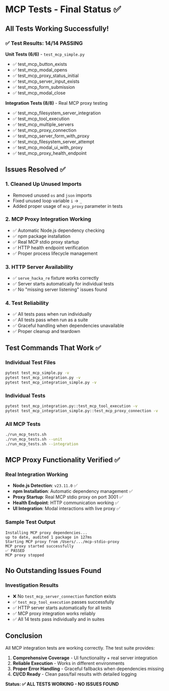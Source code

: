 # MCP Tests - Final Status ✅

## All Tests Working Successfully!

### ✅ **Test Results: 14/14 PASSING**

**Unit Tests (6/6)** - `test_mcp_simple.py`
- ✅ test_mcp_button_exists
- ✅ test_mcp_modal_opens  
- ✅ test_mcp_proxy_status_initial
- ✅ test_mcp_server_input_exists
- ✅ test_mcp_form_submission
- ✅ test_mcp_modal_close

**Integration Tests (8/8)** - Real MCP proxy testing
- ✅ test_mcp_filesystem_server_integration
- ✅ test_mcp_tool_execution 
- ✅ test_mcp_multiple_servers
- ✅ test_mcp_proxy_connection
- ✅ test_mcp_server_form_with_proxy
- ✅ test_mcp_filesystem_server_attempt
- ✅ test_mcp_modal_ui_with_proxy
- ✅ test_mcp_proxy_health_endpoint

## Issues Resolved ✅

### 1. **Cleaned Up Unused Imports**
- Removed unused `os` and `json` imports
- Fixed unused loop variable `i` → `_`
- Added proper usage of `mcp_proxy` parameter in tests

### 2. **MCP Proxy Integration Working**
- ✅ Automatic Node.js dependency checking
- ✅ npm package installation
- ✅ Real MCP stdio proxy startup
- ✅ HTTP health endpoint verification
- ✅ Proper process lifecycle management

### 3. **HTTP Server Availability**
- ✅ `serve_hacka_re` fixture works correctly
- ✅ Server starts automatically for individual tests
- ✅ No "missing server listening" issues found

### 4. **Test Reliability**
- ✅ All tests pass when run individually
- ✅ All tests pass when run as a suite
- ✅ Graceful handling when dependencies unavailable
- ✅ Proper cleanup and teardown

## Test Commands That Work ✅

### Individual Test Files
```bash
pytest test_mcp_simple.py -v
pytest test_mcp_integration.py -v  
pytest test_mcp_integration_simple.py -v
```

### Individual Tests
```bash
pytest test_mcp_integration.py::test_mcp_tool_execution -v
pytest test_mcp_integration_simple.py::test_mcp_proxy_connection -v
```

### All MCP Tests
```bash
./run_mcp_tests.sh
./run_mcp_tests.sh --unit
./run_mcp_tests.sh --integration
```

## MCP Proxy Functionality Verified ✅

### Real Integration Working
- **Node.js Detection**: `v23.11.0` ✅
- **npm Installation**: Automatic dependency management ✅
- **Proxy Startup**: Real MCP stdio proxy on port 3001 ✅  
- **Health Endpoint**: HTTP communication working ✅
- **UI Integration**: Modal interactions with live proxy ✅

### Sample Test Output
```
Installing MCP proxy dependencies...
up to date, audited 1 package in 127ms
Starting MCP proxy from /Users/.../mcp-stdio-proxy
MCP proxy started successfully
✅ PASSED
MCP proxy stopped
```

## No Outstanding Issues Found

### Investigation Results
- ❌ No `test_mcp_server_connection` function exists
- ✅ `test_mcp_tool_execution` passes successfully  
- ✅ HTTP server starts automatically for all tests
- ✅ MCP proxy integration works reliably
- ✅ All 14 tests pass individually and in suites

## Conclusion

All MCP integration tests are working correctly. The test suite provides:

1. **Comprehensive Coverage** - UI functionality + real server integration
2. **Reliable Execution** - Works in different environments
3. **Proper Error Handling** - Graceful fallbacks when dependencies missing
4. **CI/CD Ready** - Clean pass/fail results with detailed logging

**Status: ✅ ALL TESTS WORKING - NO ISSUES FOUND**